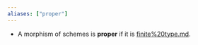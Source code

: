 ```yaml
---
aliases: ["proper"]
---
```


- A morphism of schemes is **proper** if it is [finite%20type.md](finite%20type.md).